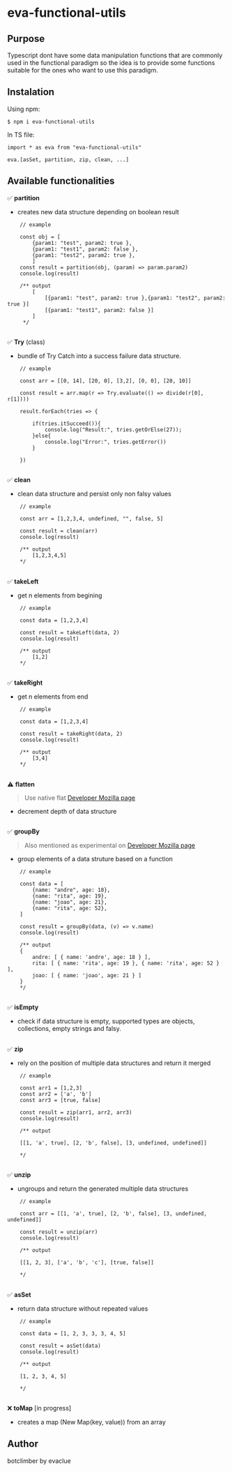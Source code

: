 # eva-functional-utils

## Purpose
Typescript dont have some data manipulation functions that are commonly used in the functional paradigm so the idea is to provide some functions suitable for the ones who want to use this paradigm.

## Instalation
Using npm:
```
$ npm i eva-functional-utils
```

In TS file:
```
import * as eva from "eva-functional-utils"

eva.[asSet, partition, zip, clean, ...]
```

## Available functionalities
:white_check_mark: **partition**
- creates new data structure depending on boolean result
```
    // example

    const obj = [
        {param1: "test", param2: true },
        {param1: "test1", param2: false },
        {param1: "test2", param2: true },
        ]
    const result = partition(obj, (param) => param.param2)
    console.log(result)
    
    /** output
        [
            [{param1: "test", param2: true },{param1: "test2", param2: true }]
            [{param1: "test1", param2: false }]
        ]
     */
```
##
    
:white_check_mark: **Try** (class)
- bundle of Try Catch into a success failure data structure.
```
    // example

    const arr = [[0, 14], [20, 0], [3,2], [0, 0], [20, 10]]

    const result = arr.map(r => Try.evaluate(() => divide(r[0], r[1])))

    result.forEach(tries => {

        if(tries.itSucceed()){
            console.log("Result:", tries.getOrElse(27));
        }else{
            console.log("Error:", tries.getError())
        }

    })
```
##
    
:white_check_mark: **clean**
- clean data structure and persist only non falsy values
```
    // example

    const arr = [1,2,3,4, undefined, "", false, 5]

    const result = clean(arr)
    console.log(result)

    /** output
        [1,2,3,4,5]
    */
```
##
    
:white_check_mark: **takeLeft**
- get n elements from begining
```
    // example

    const data = [1,2,3,4]

    const result = takeLeft(data, 2)
    console.log(result)

    /** output
        [1,2]
    */
```
##
    
:white_check_mark: **takeRight**
- get n elements from end
```
    // example

    const data = [1,2,3,4]

    const result = takeRight(data, 2)
    console.log(result)

    /** output
        [3,4]
    */
 ```   
##

:warning: **flatten** 
> Use native flat [Developer Mozilla page](https://developer.mozilla.org/en-US/docs/Web/JavaScript/Reference/Global_Objects/Array/flat)
- decrement depth of data structure
##

:white_check_mark: **groupBy** 
> Also mentioned as experimental on [Developer Mozilla page](https://developer.mozilla.org/en-US/docs/Web/JavaScript/Reference/Global_Objects/Object/groupBy)
- group elements of a data struture based on a function
```
    // example
    
    const data = [
        {name: "andre", age: 18},
        {name: "rita", age: 19},
        {name: "joao", age: 21},
        {name: "rita", age: 52},
    ]

    const result = groupBy(data, (v) => v.name)
    console.log(result)

    /** output
    {
        andre: [ { name: 'andre', age: 18 } ],
        rita: [ { name: 'rita', age: 19 }, { name: 'rita', age: 52 } ],
        joao: [ { name: 'joao', age: 21 } ]
    }
    */
```
##
    
:white_check_mark: **isEmpty**
- check if data structure is empty, supported types are objects, collections, empty strings and falsy.
##
    
:white_check_mark: **zip**
- rely on the position of multiple data structures and return it merged
```
    // example
    
    const arr1 = [1,2,3] 
    const arr2 = ['a', 'b']
    const arr3 = [true, false]

    const result = zip(arr1, arr2, arr3)
    console.log(result)

    /** output
    
    [[1, 'a', true], [2, 'b', false], [3, undefined, undefined]]

    */
```
##
    
:white_check_mark: **unzip**
- ungroups and return the generated multiple data structures
```
    // example
    
    const arr = [[1, 'a', true], [2, 'b', false], [3, undefined, undefined]]

    const result = unzip(arr)
    console.log(result)

    /** output
    
    [[1, 2, 3], ['a', 'b', 'c'], [true, false]]

    */
```
## 

:white_check_mark: **asSet**
- return data structure without repeated values
```
    // example
    
    const data = [1, 2, 3, 3, 3, 4, 5]

    const result = asSet(data)
    console.log(result)

    /** output
    
    [1, 2, 3, 4, 5]

    */
```
##

:x: **toMap** [in progress]
- creates a map (New Map(key, value)) from an array

## Author
botclimber by evaclue
